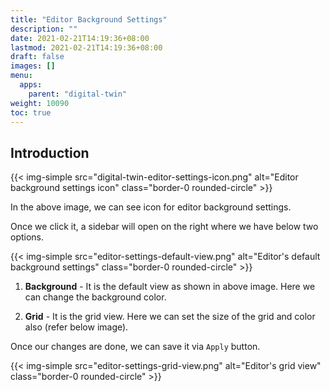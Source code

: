 ```yaml
---
title: "Editor Background Settings"
description: ""
date: 2021-02-21T14:19:36+08:00
lastmod: 2021-02-21T14:19:36+08:00
draft: false
images: []
menu:
  apps:
    parent: "digital-twin"
weight: 10090
toc: true
---
```


## Introduction
{{< img-simple src="digital-twin-editor-settings-icon.png" alt="Editor background settings icon" class="border-0 rounded-circle" >}}

In the above image, we can see icon for editor background settings. 

Once we click it, a sidebar will open on the right where we have below two options.

{{< img-simple src="editor-settings-default-view.png" alt="Editor's default background settings" class="border-0 rounded-circle" >}}

1. **Background** - It is the default view as shown in above image. Here we can change the background color.

2. **Grid** - It is the grid view. Here we can set the size of the grid and color also (refer below image).

Once our changes are done, we can save it via `Apply` button.

{{< img-simple src="editor-settings-grid-view.png" alt="Editor's grid view" class="border-0 rounded-circle" >}}